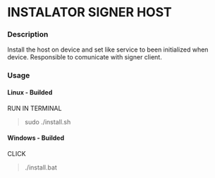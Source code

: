 # INSTALATOR SIGNER HOST

### Description

Install the host on device and set like service to been initialized when device.
Responsible to comunicate with signer client.

### Usage

#### Linux - Builded

RUN IN TERMINAL

>  sudo ./install.sh

#### Windows - Builded

CLICK

> ./install.bat